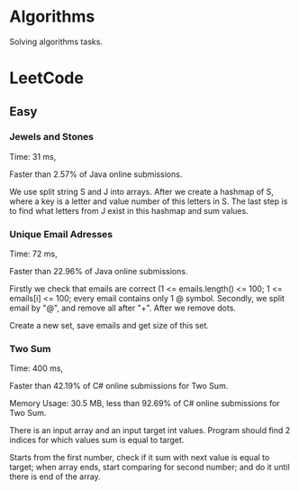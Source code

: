 # Algorithms
Solving algorithms tasks.

# LeetCode
## Easy
### Jewels and Stones
Time: 31 ms,

Faster than 2.57% of Java online submissions.
  
We use split string S and J into arrays. After we create a hashmap of S, where a key is a letter and value number of this letters in S. 
The last step is to find what letters from J exist in this hashmap and sum values.

### Unique Email Adresses
Time: 72 ms, 

Faster than 22.96% of Java online submissions.
  
Firstly we check that emails are correct (1 <= emails.length() <= 100; 1 <= emails[i] <= 100; every email contains only 1 @ symbol.
Secondly, we split email by "@", and remove all after "+". After we remove dots.

Create a new set, save emails and get size of this set.

### Two Sum

Time: 400 ms, 

Faster than 42.19% of C# online submissions for Two Sum.

Memory Usage: 30.5 MB, less than 92.69% of C# online submissions for Two Sum.

There is an input array and an input target int values.
Program should find 2 indices for which values sum is equal to target.

Starts from the first number, check if it sum with next value is equal to target; when array ends, start comparing for second number; and do it until there is end of the array.